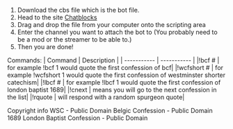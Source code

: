 1. Download the cbs file which is the bot file.
2. Head to the site [Chatblocks](https://www.instafluff.tv/ChatBlocks/)
3. Drag and drop the file from your computer onto the scripting area
4. Enter the channel you want to attach the bot to (You probably need to be a mod or the streamer to be able to.)
5. Then you are done!

Commands: 
| Command      | Description |
| ----------- | ----------- |
|!bcf #  | for example !bcf 1 would quote the first confession of bcf|
|!wcfshort #  | for example !wcfshort 1 would quote the first confession of westminster shorter catechism|
|!lbcf #  | for example !lbcf 1 would quote the first confession of london baptist 1689|
|!cnext | means you will go to the next confession in the list|
|!rquote | will respond with a random spurgeon quote|

Copyright info
WSC - Public Domain
Belgic Confession - Public Domain
1689 London Baptist Confession - Public Domain


